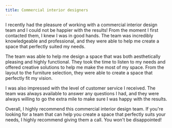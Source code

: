 ```yaml
---
title: Commercial interior designers
---
```


I recently had the pleasure of working with a commercial interior design team and I could not be happier with the results! From the moment I first contacted them, I knew I was in good hands. The team was incredibly knowledgeable and professional, and they were able to help me create a space that perfectly suited my needs.

The team was able to help me design a space that was both aesthetically pleasing and highly functional. They took the time to listen to my needs and offered creative solutions to help me make the most of my space. From the layout to the furniture selection, they were able to create a space that perfectly fit my vision.

I was also impressed with the level of customer service I received. The team was always available to answer any questions I had, and they were always willing to go the extra mile to make sure I was happy with the results.

Overall, I highly recommend this commercial interior design team. If you're looking for a team that can help you create a space that perfectly suits your needs, I highly recommend giving them a call. You won't be disappointed!